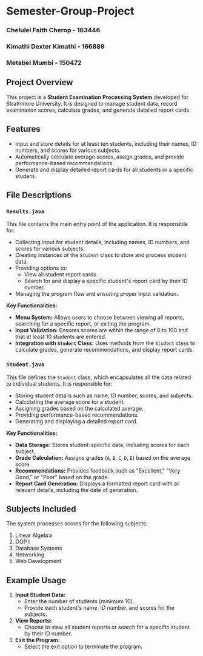 # Semester-Group-Project

### Chelulei Faith Cherop - 163446
### Kimathi Dexter Kimathi - 166889
### Metabel Mumbi - 150472

## Project Overview
This project is a **Student Examination Processing System** developed for Strathmore University. It is designed to manage student data, record examination scores, calculate grades, and generate detailed report cards. 

## Features
- Input and store details for at least ten  students, including their names, ID numbers, and scores for various subjects.
- Automatically calculate average scores, assign grades, and provide performance-based recommendations.
- Generate and display detailed report cards for all students or a specific student.

## File Descriptions

### `Results.java`
This file contains the main entry point of the application. It is responsible for:
- Collecting input for student details, including names, ID numbers, and scores for various subjects.
- Creating instances of the `Student` class to store and process student data.
- Providing options to:
  - View all student report cards.
  - Search for and display a specific student's report card by their ID number.
- Managing the program flow and ensuring proper input validation.

**Key Functionalities:**
- **Menu System:** Allows users to choose between viewing all reports, searching for a specific report, or exiting the program.
- **Input Validation:** Ensures scores are within the range of 0 to 100 and that at least 10 students are entered.
- **Integration with `Student` Class:** Uses methods from the `Student` class to calculate grades, generate recommendations, and display report cards.

### `Student.java`
This file defines the `Student` class, which encapsulates all the data related to individual students. It is responsible for:
- Storing student details such as name, ID number, scores, and subjects.
- Calculating the average score for a student.
- Assigning grades based on the calculated average.
- Providing performance-based recommendations.
- Generating and displaying a detailed report card.

**Key Functionalities:**
- **Data Storage:** Stores student-specific data, including scores for each subject.
- **Grade Calculation:** Assigns grades (`A`, `B`, `C`, `D`, `E`) based on the average score.
- **Recommendations:** Provides feedback such as "Excellent," "Very Good," or "Poor" based on the grade.
- **Report Card Generation:** Displays a formatted report card with all relevant details, including the date of generation.
  
## Subjects Included
The system processes scores for the following subjects:
1. Linear Algebra
2. OOP I
3. Database Systems
4. Networking
5. Web Development

## Example Usage
1. **Input Student Data:**
   - Enter the number of students (minimum 10).
   - Provide each student's name, ID number, and scores for the subjects.
2. **View Reports:**
   - Choose to view all student reports or search for a specific student by their ID number.
3. **Exit the Program:**
   - Select the exit option to terminate the program.
